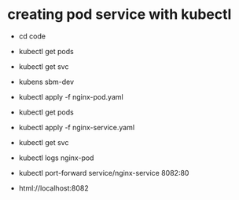 # creating pod service with kubectl

- cd code

- kubectl get pods

- kubectl get svc

- kubens sbm-dev

- kubectl apply -f nginx-pod.yaml

- kubectl get pods

- kubectl apply -f nginx-service.yaml

- kubectl get svc

- kubectl logs nginx-pod

- kubectl port-forward service/nginx-service 8082:80

- html://localhost:8082

